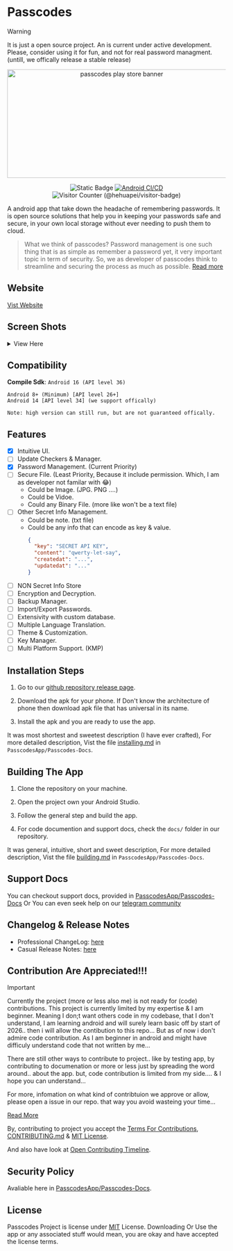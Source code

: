 # Passcodes

> [!WARNING]
> It is just a open source project. An is current under active development.
> Please, consider using it for fun, and not for real password managment. (untill, we offically release a stable release)

<div align="center">
  
  <img width="512" height="250" alt="passcodes play store banner" src="https://github.com/user-attachments/assets/88e63483-9930-4ce0-a01e-4564e18b3c71" />
  
![Static Badge](https://img.shields.io/badge/Release-Prototype-blue)
[![Android CI/CD](https://github.com/PasscodesApp/Passcodes/actions/workflows/build-apks.yml/badge.svg)](https://github.com/PasscodesApp/Passcodes/actions/workflows/build-apks.yml)
![Visitor Counter (@hehuapei/visitor-badge)](https://visitor-badge.laobi.icu/badge?page_id=JeelDobariya38.Passcodes&format=true)

</div>

A android app that take down the headache of remembering passwords. It is open source solutions that help you in keeping your passwords safe and secure, in your own local storage without ever needing to push them to cloud.

> What we think of passcodes?
> Password management is one such thing that is as simple as remember a password yet, it very important topic in term of security. So, we as developer of passcodes think to streamline and securing the process as much as possible. [Read more](https://github.com/PasscodesApp/Passcodes-Docs/blob/main/other-docs/project-overview.md)

## Website

[Vist Website](https://jeeldobariya38.github.io/Passcodes-Website/)

## Screen Shots

<details>
  <summary>View Here</summary>
  <img style="width: 40%; height: 100%; padding-right: 10px" src="https://github.com/user-attachments/assets/b6407ba3-be7f-4a5b-9e17-8e201ecf2ff3" />
  <img style="width: 40%; height: 100%; padding-right: 10px" src="https://github.com/user-attachments/assets/930c18aa-7e38-4a56-a8e4-f5f1d2ee6e38" />
  <img style="width: 40%; height: 100%; padding-right: 10px" src="https://github.com/user-attachments/assets/135f29cb-97ed-4cc3-acd6-4a606e9d8844" />
  <img style="width: 40%; height: 100%; padding-right: 10px" src="https://github.com/user-attachments/assets/0c84450e-608d-4845-8771-2adba562e48d" />
</details>

## Compatibility

**Compile Sdk**: `Android 16 (API level 36)`

```
Android 8+ (Minimum) [API level 26+]
Android 14 [API level 34] (we support offically)

Note: high version can still run, but are not guaranteed offically.
```

## Features

- [x] Intuitive UI.
- [ ] Update Checkers & Manager.
- [x] Password Management. (Current Priority)
- [ ] Secure File. (Least Priority, Because it include permission. Which, I am as developer not familar with 😂)
  - Could be Image. (JPG. PNG ....)
  - Could be Vidoe.
  - Could any Binary File. (more like won't be a text file)
- [ ] Other Secret Info Management.
  - Could be note. (txt file)
  - Could be any info that can encode as key & value.
    ```json
    {
      "key": "SECRET API KEY",
      "content": "qwerty-let-say",
      "createdat": "...",
      "updatedat": "..."
    }
    ```
- [ ] NON Secret Info Store
- [ ] Encryption and Decryption.
- [ ] Backup Manager.
- [ ] Import/Export Passwords.
- [ ] Extensivity with custom database.
- [ ] Multiple Language Translation.
- [ ] Theme & Customization.
- [ ] Key Manager.
- [ ] Multi Platform Support. (KMP)

## Installation Steps

1. Go to our [github repository release page](https://github.com/PasscodesApp/Passcodes/releases/latest).

2. Download the apk for your phone. If Don't know the architecture of phone then download apk file that has universal in its name.

3. Install the apk and you are ready to use the app.

It was most shortest and sweetest description (I have ever crafted), For more detailed description, Vist the file [installing.md](https://github.com/PasscodesApp/Passcodes-Docs/blob/main/user-docs/installing.md) in `PasscodesApp/Passcodes-Docs`.

## Building The App

1. Clone the repository on your machine.

2. Open the project own your Android Studio.

3. Follow the general step and build the app.

4. For code documention and support docs, check the `docs/` folder in our repository.

It was general, intuitive, short and sweet description, For more detailed description, Vist the file [building.md](https://github.com/PasscodesApp/Passcodes-Docs/blob/main/dev-docs/building.md) in `PasscodesApp/Passcodes-Docs`.

## Support Docs

You can checkout support docs, provided in [PasscodesApp/Passcodes-Docs](https://github.com/PasscodesApp/Passcodes-Docs) Or You can even seek help on our [telegram community](https://t.me/passcodescommunity)

## Changelog & Release Notes

- Professional ChangeLog: [here](https://github.com/PasscodesApp/Passcodes-Docs/blob/main/user-docs/changelog.md)
- Casual Release Notes: [here](https://github.com/PasscodesApp/Passcodes-Docs/blob/main/user-docs/release-notes.md)

## Contribution Are Appreciated!!!

> [!IMPORTANT]
> Currently the project (more or less also me) is not ready for (code) contributions.
> This project is currently limited by my expertise & I am beginner. Meaning I don;t want others code in my codebase, that I don't understand, I am learning android and will surely learn basic off by start of 2026.. then i will allow the contibution to this repo... But as of now i don't admire code contribution. As I am beginner in android and might have difficuly understand code that not written by me...
>
> There are still other ways to contribute to project.. like by testing app, by contributing to documenation or more or less just by spreading the word around.. about the app. but, code contribution is limited from my side.... & I hope you can understand...
>
> For more, infomation on what kind of contribtuion we approve or allow, please open a issue in our repo. that way you avoid wasteing your time...
>
> [Read More](https://github.com/PasscodesApp/Passcodes-Docs/blob/main/other-docs/open-contributing-timeline.md)

By, contributing to project you accept the [Terms For Contributions](https://github.com/PasscodesApp/Passcodes-Docs/blob/main/other-docs/terms-for-contributions.md), [CONTRIBUTING.md](https://github.com/PasscodesApp/Passcodes-Docs/blob/main/CONTRIBUTING.md) & [MIT License](https://github.com/PasscodesApp/Passcodes-Docs/blob/main/LICENSE.txt).

And also have look at [Open Contributing Timeline](https://github.com/PasscodesApp/Passcodes-Docs/blob/main/other-docs/open-contributing-timeline.md).

## Security Policy

Avaliable here in [PasscodesApp/Passcodes-Docs](https://github.com/PasscodesApp/Passcodes-Docs/blob/main/SECURITY.md).

## License

Passcodes Project is license under [MIT](https://github.com/PasscodesApp/Passcodes-Docs/blob/main/LICENSE.txt) License. Downloading Or Use the app or any associated stuff would mean, you are okay and have accepted the license terms.
